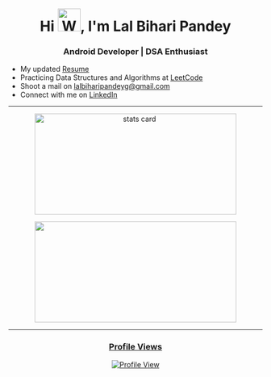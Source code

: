 <h1 align="center">Hi <img src="https://raw.githubusercontent.com/nixin72/nixin72/master/wave.gif" 
         alt="Waving hand animated gif"
         height="45"
         width="45" />, I'm Lal Bihari Pandey</h1>
<h3 align="center">Android Developer | DSA Enthusiast</h3>

- My updated [Resume](https://github.com/xpandeyed/Portfolio/blob/master/Resume_LalBihariPandey.pdf)
- Practicing Data Structures and Algorithms at [LeetCode](https://leetcode.com/xpandeyed/)
- Shoot a mail on lalbiharipandeyg@gmail.com
- Connect with me on [LinkedIn](https://www.linkedin.com/in/xpandeyed/)
<hr>
<p align="center">
<a href="https://github.com/xpandeyed">
<img align="center" alt= "stats card" height="200px" width="400" src="https://github-readme-stats-eight-theta.vercel.app/api?username=xpandeyed&show_icons=true&theme=algolia&include_all_commits=true&count_private=true">
</p>
<p align="center">
<img height="200px" width="400" src="https://github-readme-stats-eight-theta.vercel.app/api/top-langs/?username=xpandeyed&layout=compact&langs_count=8&theme=algolia" />
</p>
<hr>
<h3 align="center">Profile Views</h3>
<p align="center">
<a href="https://github.com/xpandeyed">
<img align="center" alt= "Profile View" src="https://profile-counter.glitch.me/xpandeyed/count.svg">
</p>
